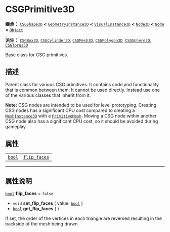 <!-- ⚠ 请勿编辑本文件 ⚠ -->
<!-- 本文档使用脚本从 WeDot 引擎源码仓库生成。 -->
<!-- 生成脚本：https://github.com/WeDot-Engine/WeDot/tree/master/doc/tools/make_md.py； -->
<!-- 原文件：https://github.com/WeDot-Engine/WeDot/tree/master/modules/csg/doc_classes/CSGPrimitive3D.xml。 -->

<div id="_class_csgprimitive3d"></div>

# CSGPrimitive3D

**继承：** [`CSGShape3D`](class_csgshape3d.md) **<** [`GeometryInstance3D`](class_geometryinstance3d.md) **<** [`VisualInstance3D`](class_visualinstance3d.md) **<** [`Node3D`](class_node3d.md) **<** [`Node`](class_node.md) **<** [`Object`](class_object.md)

**派生：** [`CSGBox3D`](class_csgbox3d.md), [`CSGCylinder3D`](class_csgcylinder3d.md), [`CSGMesh3D`](class_csgmesh3d.md), [`CSGPolygon3D`](class_csgpolygon3d.md), [`CSGSphere3D`](class_csgsphere3d.md), [`CSGTorus3D`](class_csgtorus3d.md)

Base class for CSG primitives.

## 描述

Parent class for various CSG primitives. It contains code and functionality that is common between them. It cannot be used directly. Instead use one of the various classes that inherit from it.

 **Note:** CSG nodes are intended to be used for level prototyping. Creating CSG nodes has a significant CPU cost compared to creating a [`MeshInstance3D`](class_meshinstance3d.md) with a [`PrimitiveMesh`](class_primitivemesh.md). Moving a CSG node within another CSG node also has a significant CPU cost, so it should be avoided during gameplay.

## 属性

|||
|:-:|:--|
| [`bool`](class_bool.md) | [`flip_faces`](class_csgprimitive3d.md#class_csgprimitive3d_property_flip_faces) | ``false`` |

<!-- rst-class:: classref-section-separator -->

---

## 属性说明

<div id="_class_csgprimitive3d_property_flip_faces"></div>

[`bool`](class_bool.md) **flip_faces** = ``false`` <div id="class_csgprimitive3d_property_flip_faces"></div>

- `void` **set_flip_faces** ( value: [`bool`](class_bool.md) )
- [`bool`](class_bool.md) **get_flip_faces** ( )

If set, the order of the vertices in each triangle are reversed resulting in the backside of the mesh being drawn.

[^virtual]: 本方法通常需要用户覆盖才能生效。
[^const]: 本方法无副作用，不会修改该实例的任何成员变量。
[^vararg]: 本方法除了能接受在此处描述的参数外，还能够继续接受任意数量的参数。
[^constructor]: 本方法用于构造某个类型。
[^static]: 调用本方法无需实例，可直接使用类名进行调用。
[^operator]: 本方法描述的是使用本类型作为左操作数的有效运算符。
[^bitfield]: 这个值是由下列位标志构成位掩码的整数。
[^void]: 无返回值。
